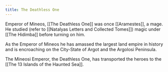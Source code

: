 ```yaml
---
title: The Deathless One
---
```


Emperor of Mineos, [[The Deathless One]] was once [[Aramestes]], a mage. He studied (refer to [[Natalyas Letters and Collected Tomes]]) magic under [[The Hidimba]] before turning on him. 

As the Emperor of Mineos he has amassed the largest land empire in history and is encroaching on the City-State of Argot and the Argolosi Peninsula.

The Mineosi Emperor, the Deathless One, has transported the heroes to the [[The 13 Islands of the Haunted Sea]].